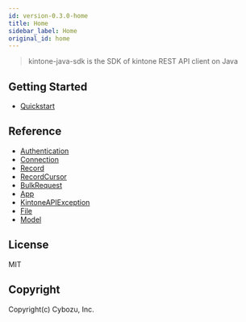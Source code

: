 ```yaml
---
id: version-0.3.0-home
title: Home
sidebar_label: Home
original_id: home
---
```


> kintone-java-sdk is the SDK of kintone REST API client on Java

## Getting Started

- [Quickstart](getting-started/quickstart)

## Reference

- [Authentication](reference/authentication)
- [Connection](reference/connection)
- [Record](reference/record)
- [RecordCursor](reference/record-cursor)
- [BulkRequest](reference/bulk-request)
- [App](reference/app)
- [KintoneAPIException](reference/kintone-api-exception)
- [File](reference/file)
- [Model](reference/model)

## License

MIT

## Copyright

Copyright(c) Cybozu, Inc.